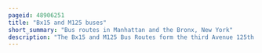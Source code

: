 ```yaml
---
pageid: 48906251
title: "Bx15 and M125 buses"
short_summary: "Bus routes in Manhattan and the Bronx, New York"
description: "The Bx15 and M125 Bus Routes form the third Avenue 125th Street Line a public Transit Line in new York City. The Bx15 runs from fordham Plaza to hub in the Bronx primarily along third Avenue. The M125 runs between Hub in the Bronx and Manhattanville in manhattan Running along willis Avenue in the south Bronx and along 125th Street in harlem Manhattan."
---
```

